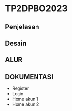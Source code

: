 # TP2DPBO2023

## Penjelasan

## Desain

## ALUR

## DOKUMENTASI 
- Register
- Login
- Home akun 1
- Home akun 2
